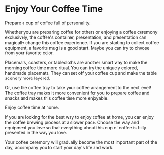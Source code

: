 # Enjoy Your Coffee Time

Prepare a cup of coffee full of personality.

Whether you are preparing coffee for others or enjoying a coffee ceremony exclusively, the coffee's container, presentation, and presentation can magically change this coffee experience. If you are starting to collect coffee equipment, a favorite mug is a good start. Maybe you can try to choose from your favorite color.

Placemats, coasters, or tablecloths are another smart way to make the morning coffee time more ritual. You can try the uniquely colored, handmade placemats. They can set off your coffee cup and make the table scenery more layered.

Or, use the coffee tray to take your coffee arrangement to the next level! The coffee tray makes it more convenient for you to prepare coffee and snacks and makes this coffee time more enjoyable.

Enjoy coffee time at home.

If you are looking for the best way to enjoy coffee at home, you can enjoy the coffee brewing process at a slower pace. Choose the way and equipment you love so that everything about this cup of coffee is fully presented in the way you love.

Your coffee ceremony will gradually become the most important part of the day, accompany you to start your day's life and work.


